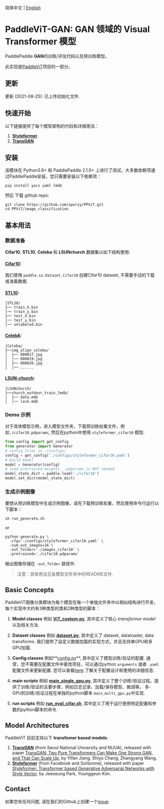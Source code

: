 简体中文 | [English](./README.md)

# PaddleViT-GAN: GAN 领域的 Visual Transformer 模型
  
PaddlePaddle **GAN**的训练/评估代码以及预训练模型。

此实现是[PaddleViT](https://github.com/BR-IDL/PaddleViT)项目的一部分。

## 更新 
更新 (2021-08-25): 已上传初始化文件.

## 快速开始

 以下链接提供了每个模型架构的代码和详细用法：
1. **[Styleformer](./Styleformer)**
2. **[TransGAN](./transGAN)**


## 安装
该模块在 Python3.6+ 和 PaddlePaddle 2.1.0+ 上进行了测试，大多数依赖项通过PaddlePaddle安装，您只需要安装以下依赖项：

```shell
pip install yacs yaml lmdb
```
然后 下载 github repo:
```shell
git clone https://github.com/xperzy/PPViT.git
cd PPViT/image_classification
```

## 基本用法
### 数据准备
**Cifar10**, **STL10**, **Celeba** 和 **LSUNchurch** 数据集以如下结构使用:
#### [Cifar10](https://www.cs.toronto.edu/~kriz/cifar.html):
   
   我们使用 `paddle.io.Dataset.Cifar10` 创建Cifar10 dataset, 不需要手动的下载或准备数据.
#### [STL10](https://cs.stanford.edu/~acoates/stl10/):
```
│STL10/
├── train_X.bin
│── train_y.bin
├── test_X.bin
│── test_y.bin
│── unlabeled.bin
```
#### [CelebA](https://mmlab.ie.cuhk.edu.hk/projects/CelebA.html):
```
│Celeba/
├──img_align_celeba/
│  ├── 000017.jpg
│  │── 000019.jpg
│  ├── 000026.jpg
│  │── ......
```
#### [LSUN-church](https://www.yf.io/p/lsun):
```
│LSUNchurch/
├──church_outdoor_train_lmdb/
│  ├── data.mdb
│  │── lock.mdb
```
### Demo 示例
对于具体模型示例，进入模型文件夹，下载预训练权重文件，例如`./cifar10.pdparams`, 然后在python中使用 `styleformer_cifar10` 模型:
```python
from config import get_config
from generator import Generator
# config files in ./configs/
config = get_config('./configs/styleformer_cifar10.yaml')
# build model
model = Generator(config)
# load pretrained weights, .pdparams is NOT needed
model_state_dict = paddle.load('./cifar10')
model.set_dict(model_state_dict)
```

### 生成示例图像
要想从预训练模型中生成示例图像，请先下载预训练权重，然后使用命令行运行以下脚本：
```shell
sh run_generate.sh
```
or 
```shell
python generate.py \
  -cfg='./configs/styleformer_cifar10.yaml' \
  -num_out_images=16 \
  -out_folder='./images_cifar10' \
  -pretrained='./cifar10.pdparams'
```
输出图像存储在 `-out_folder` 路径中.

> 注意：具体用法见各模型文件夹中的README文件.

## Basic Concepts
PaddleViT图像分类模块为每个模型在每一个单独文件夹中以相似结构进行开发，每个实现中大约有3种类型的类和2种类型的脚本：
1. **Model classes** 例如 **[ViT_custom.py](./transGAN/models/ViT_custom.py)**, 其中定义了核心 *transformer model* 以及相关方法.
   
2. **Dataset classes** 例如 **[dataset.py](./gan/transGAN/datasets.py)**, 其中定义了 dataset, dataloader, data transforms. 我们提供了自定义数据加载的实现方式，并且支持单GPU和多GPU加载.
   
3. **Config classes** 例如**[config.py](./gan/transGAN/config.py)**, 其中定义了模型训练/验证的配置. 通常，您不需要在配置文件中更改项目，可以通过python `arguments` 或者 `.yaml` 配置文件来更新配置. 您可以查看[here](../docs/ppvit-config.md) 了解关于配置设计和使用的详细信息.
   
4. **main scripts** 例如 **[main_single_gpu.py](./transGAN/main_single_gpu.py)**, 其中定义了整个训练/验证过程。提供了训练/验证的主要步骤，例如日志记录、加载/保存模型、微调等。 多-GPU的训练/验证过程在单独的python脚本 `main_multi_gpu.py`中实现.
   
5. **run scripts** 例如 **[run_eval_cifar.sh](./transGAN/run_eval_cifar.sh)**, 其中定义了用于运行使用特定配置和参数的python脚本的命令.
   

## Model Architectures

PaddleViT 目前支持以下 **transfomer based models**:
1. **[TransGAN](./transGAN)** (from Seoul National University and NUUA), released with paper [TransGAN: Two Pure Transformers Can Make One Strong GAN, and That Can Scale Up](https://arxiv.org/abs/2102.07074), by Yifan Jiang, Shiyu Chang, Zhangyang Wang.
2. **[Styleformer](./Styleformer)** (from Facebook and Sorbonne), released with paper [Styleformer: Transformer based Generative Adversarial Networks with Style Vector](https://arxiv.org/abs/2106.07023), by Jeeseung Park, Younggeun Kim.



## Contact
如果您有任何问题, 请在我们的Github上创建一个[issue](https://github.com/BR-IDL/PaddleViT/issues).
